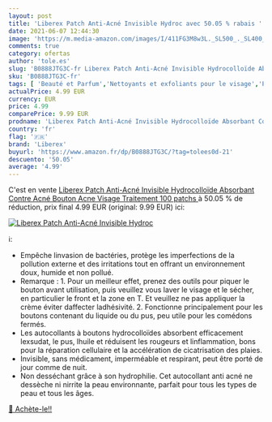 ```yaml
---
layout: post
title: 'Liberex Patch Anti-Acné Invisible Hydroc avec 50.05 % rabais '
date: 2021-06-07 12:44:30
image: 'https://m.media-amazon.com/images/I/411FG3M8w3L._SL500_._SL400_.jpg'
comments: true
category: ofertas
author: 'tole.es'
slug: 'B0888JTG3C-fr Liberex Patch Anti-Acné Invisible Hydrocolloïde Absorbant...'
sku: 'B0888JTG3C-fr'
tags: [ 'Beauté et Parfum','Nettoyants et exfoliants pour le visage','Peaux à problèmes','Soins pour la peau','Soins pour le visage','liberex', ]
actualPrice: 4.99 EUR
currency: EUR
price: 4.99
comparePrice: 9.99 EUR
prodname: 'Liberex Patch Anti-Acné Invisible Hydrocolloïde Absorbant Contre Acné Bouton  Acne Visage Traitement  100 patchs '
country: 'fr'
flag: '🇫🇷'
brand: 'Liberex'
buyurl: 'https://www.amazon.fr/dp/B0888JTG3C/?tag=tolees0d-21'
descuento: '50.05'
average: '4.99'
---
```


C'est en vente [Liberex Patch Anti-Acné Invisible Hydrocolloïde Absorbant Contre Acné Bouton  Acne Visage Traitement  100 patchs ](https://www.amazon.fr/dp/B0888JTG3C/?tag=tolees0d-21)  à  50.05 % de réduction, prix final  4.99 EUR (original: 9.99 EUR) ici:

[![Liberex Patch Anti-Acné Invisible Hydroc](https://m.media-amazon.com/images/I/411FG3M8w3L._SL500_._SL400_.jpg)](https://www.amazon.fr/dp/B0888JTG3C/?tag=tolees0d-21)

ℹ️:

- Empêche linvasion de bactéries, protège les imperfections de la pollution externe et des irritations tout en offrant un environnement doux, humide et non pollué.
- Remarque : 1. Pour un meilleur effet, prenez des outils pour piquer le bouton avant utilisation, puis veuillez vous laver le visage et le sécher, en particulier le front et la zone en T. Et veuillez ne pas appliquer la crème éviter daffecter ladhésivité. 2. Fonctionne principalement pour les boutons contenant du liquide ou du pus, peu utile pour les comédons fermés.
- Les autocollants à boutons hydrocolloïdes absorbent efficacement lexsudat, le pus, lhuile et réduisent les rougeurs et linflammation, bons pour la réparation cellulaire et la accélération de cicatrisation des plaies.
- Invisible, sans médicament, imperméable et respirant, peut être porté de jour comme de nuit.
- Non desséchant grâce à son hydrophilie. Cet autocollant anti acné ne dessèche ni nirrite la peau environnante, parfait pour tous les types de peau et tous les âges.

[🛒 Achète-le!!](https://www.amazon.fr/dp/B0888JTG3C/?tag=tolees0d-21)

